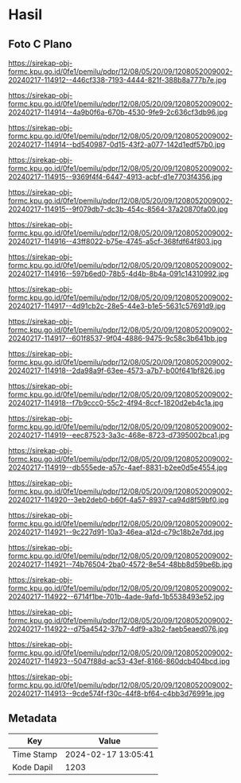 # Hasil

## Foto C Plano

https://sirekap-obj-formc.kpu.go.id/0fe1/pemilu/pdpr/12/08/05/20/09/1208052009002-20240217-114912--446cf338-7193-4444-821f-388b8a777b7e.jpg

https://sirekap-obj-formc.kpu.go.id/0fe1/pemilu/pdpr/12/08/05/20/09/1208052009002-20240217-114914--4a9b0f6a-670b-4530-9fe9-2c636cf3db96.jpg

https://sirekap-obj-formc.kpu.go.id/0fe1/pemilu/pdpr/12/08/05/20/09/1208052009002-20240217-114914--bd540987-0d15-43f2-a077-142d1edf57b0.jpg

https://sirekap-obj-formc.kpu.go.id/0fe1/pemilu/pdpr/12/08/05/20/09/1208052009002-20240217-114915--9369f4f4-6447-4913-acbf-d1e7703f4356.jpg

https://sirekap-obj-formc.kpu.go.id/0fe1/pemilu/pdpr/12/08/05/20/09/1208052009002-20240217-114915--9f079db7-dc3b-454c-8564-37a20870fa00.jpg

https://sirekap-obj-formc.kpu.go.id/0fe1/pemilu/pdpr/12/08/05/20/09/1208052009002-20240217-114916--43ff8022-b75e-4745-a5cf-368fdf64f803.jpg

https://sirekap-obj-formc.kpu.go.id/0fe1/pemilu/pdpr/12/08/05/20/09/1208052009002-20240217-114916--597b6ed0-78b5-4d4b-8b4a-091c14310992.jpg

https://sirekap-obj-formc.kpu.go.id/0fe1/pemilu/pdpr/12/08/05/20/09/1208052009002-20240217-114917--4d91cb2c-28e5-44e3-b1e5-5631c57691d9.jpg

https://sirekap-obj-formc.kpu.go.id/0fe1/pemilu/pdpr/12/08/05/20/09/1208052009002-20240217-114917--601f8537-9f04-4886-9475-9c58c3b641bb.jpg

https://sirekap-obj-formc.kpu.go.id/0fe1/pemilu/pdpr/12/08/05/20/09/1208052009002-20240217-114918--2da98a9f-63ee-4573-a7b7-b00f641bf826.jpg

https://sirekap-obj-formc.kpu.go.id/0fe1/pemilu/pdpr/12/08/05/20/09/1208052009002-20240217-114918--f7b9ccc0-55c2-4f94-8ccf-1820d2eb4c1a.jpg

https://sirekap-obj-formc.kpu.go.id/0fe1/pemilu/pdpr/12/08/05/20/09/1208052009002-20240217-114919--eec87523-3a3c-468e-8723-d7395002bca1.jpg

https://sirekap-obj-formc.kpu.go.id/0fe1/pemilu/pdpr/12/08/05/20/09/1208052009002-20240217-114919--db555ede-a57c-4aef-8831-b2ee0d5e4554.jpg

https://sirekap-obj-formc.kpu.go.id/0fe1/pemilu/pdpr/12/08/05/20/09/1208052009002-20240217-114920--3eb2deb0-b60f-4a57-8937-ca94d8f59bf0.jpg

https://sirekap-obj-formc.kpu.go.id/0fe1/pemilu/pdpr/12/08/05/20/09/1208052009002-20240217-114921--9c227d91-10a3-46ea-a12d-c79c18b2e7dd.jpg

https://sirekap-obj-formc.kpu.go.id/0fe1/pemilu/pdpr/12/08/05/20/09/1208052009002-20240217-114921--74b76504-2ba0-4572-8e54-48bb8d59be6b.jpg

https://sirekap-obj-formc.kpu.go.id/0fe1/pemilu/pdpr/12/08/05/20/09/1208052009002-20240217-114922--6714f1be-701b-4ade-9afd-1b5538493e52.jpg

https://sirekap-obj-formc.kpu.go.id/0fe1/pemilu/pdpr/12/08/05/20/09/1208052009002-20240217-114922--d75a4542-37b7-4df9-a3b2-faeb5eaed076.jpg

https://sirekap-obj-formc.kpu.go.id/0fe1/pemilu/pdpr/12/08/05/20/09/1208052009002-20240217-114923--5047f88d-ac53-43ef-8166-860dcb404bcd.jpg

https://sirekap-obj-formc.kpu.go.id/0fe1/pemilu/pdpr/12/08/05/20/09/1208052009002-20240217-114913--9cde574f-f30c-44f8-bf64-c4bb3d76991e.jpg


## Metadata

| Key        | Value               |
| ---------- | ------------------- |
| Time Stamp | 2024-02-17 13:05:41 |
| Kode Dapil | 1203                |



